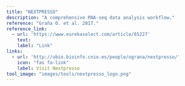 ```yaml
---
title: "NEXTPRESSO"
description: "A comprehensive RNA-seq data analysis workflow."
reference: "Graña O. et al. 2017."
reference_link:
  - url: 'https://www.eurekaselect.com/article/85227'
    text: 
    label: "Link"
links:
  - url: 'http://ubio.bioinfo.cnio.es/people/ograna/nextpresso/'
    icon: "fas fa-link"
    label: Visit Nextpresso
tool_image: "images/tools/nextpresso_logo.png"
---
```

